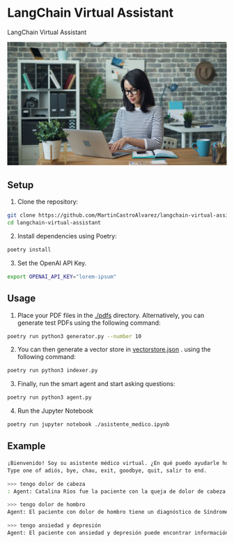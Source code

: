 # LangChain Virtual Assistant

LangChain Virtual Assistant

![wallpaper.jpg](wallpaper.jpg)

## Setup

1. Clone the repository:

```bash
git clone https://github.com/MartinCastroAlvarez/langchain-virtual-assistant.git
cd langchain-virtual-assistant
```

2. Install dependencies using Poetry:

```bash
poetry install
```
3. Set the OpenAI API Key.

```bash
export OPENAI_API_KEY="lorem-ipsum"
```

## Usage

1. Place your PDF files in the [./pdfs](./pdfs) directory. Alternatively, you can generate test PDFs using the following command:

```bash
poetry run python3 generator.py --number 10
```

2. You can then generate a vector store in [vectorstore.json](vectorstore.json) . using the following command:

```bash
poetry run python3 indexer.py
```

3. Finally, run the smart agent and start asking questions:

```bash
poetry run python3 agent.py
```

4. Run the Jupyter Notebook

```bash
poetry run jupyter notebook ./asistente_medico.ipynb 
```

## Example

```bash
¡Bienvenido! Soy su asistente médico virtual. ¿En qué puedo ayudarle hoy?
Type one of adiós, bye, chau, exit, goodbye, quit, salir to end.
```

```bash
>>> tengo dolor de cabeza
: Agent: Catalina Ríos fue la paciente con la queja de dolor de cabeza. Esta información se encuentra en el Informe de Consulta Médica de Catalina Ríos, con fecha 02/05/2024.
```

```bash
>>> tengo dolor de hombro
Agent: El paciente con dolor de hombro tiene un diagnóstico de Síndrome del intestino irritable (SII) y se le recomienda programar una ecografía para descartar complicaciones. Este diagnóstico y recomendación se encuentran en el informe de consulta médica de Daniel Ortega en el archivo 'Daniel_Ortega_07-06-2024.pdf'.
```

```bash
>>> tengo ansiedad y depresión
Agent: El paciente con ansiedad y depresión puede encontrar información relevante en los archivos 'Sophia_Ortega_18-03-2025.pdf', 'Valentina_Ríos_14-09-2024.pdf', 'William_Ríos_20-01-2025.pdf', entre otros.
```
